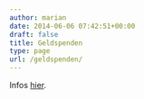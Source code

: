 ```yaml
---
author: marian
date: 2014-06-06 07:42:51+00:00
draft: false
title: Geldspenden
type: page
url: /geldspenden/
---
```


Infos [hier](/unterstuetzen/).
